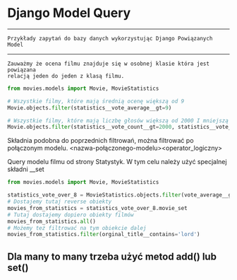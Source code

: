 # Django Model Query

---

    Przykłady zapytań do bazy danych wykorzystując Django Powiązanych Model

---

```text
Zauważmy że ocena filmu znajduje się w osobnej klasie która jest powiązana
relacją jeden do jeden z klasą filmu.
```

```python
from movies.models import Movie, MovieStatistics

# Wszystkie filmy, które mają średnią ocenę większą od 9
Movie.objects.filter(statistics__vote_average__gt=9)

# Wszystkie filmy, które mają liczbę głosów większą od 2000 I mniejszą od 2200
Movie.objects.filter(statistics__vote_count__gt=2000, statistics__vote_count__lt=2200)
```

Składnia podobna do poprzednich filtrowań, można filtrować po połączonym modelu.
<nazwa-połączonego-modelu>__<nazwa-pola-modelu>__<operator_logiczny>

Query modelu filmu od strony Statystyk. W tym celu należy użyć specjalnej składni __set

```python
from movies.models import Movie, MovieStatistics

statistics_vote_over_8 = MovieStatistics.objects.filter(vote_average__gt=8)
# Dostajemy tutaj reverse obiekty
movies_from_statistics = statistics_vote_over_8.movie_set
# Tutaj dostajemy dopiero obiekty filmów
movies_from_statistics.all()
# Możemy też filtrować na tym obiekcie dalej 
movies_from_statistics.filter(orginal_title__contains='lord')
```

## Dla many to many trzeba użyć metod **add() lub set()**